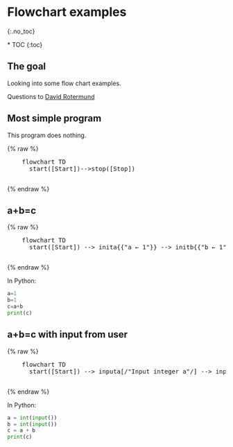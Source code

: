 # Flowchart examples
{:.no_toc}

<nav markdown="1" class="toc-class">
* TOC
{:toc}
</nav>

## The goal

Looking into some flow chart examples.

Questions to [David Rotermund](mailto:davrot@uni-bremen.de)

## Most simple program

This program does nothing. 

{% raw %} 
  <pre class="mermaid">
    flowchart TD
      start([Start])-->stop([Stop])
  </pre>
{% endraw %}

## a+b=c

{% raw %} 
  <pre class="mermaid">
    flowchart TD
      start([Start]) --> inita{{"a ← 1"}} --> initb{{"b ← 1"}} --> add("c ← a+b") --> printc[/"print c"/] -->stop([Stop])
  </pre>
{% endraw %}

In Python:
```python
a=1
b=1
c=a+b
print(c)
```

## a+b=c with input from user

{% raw %} 
  <pre class="mermaid">
    flowchart TD
      start([Start]) --> inputa[/"Input integer a"/] --> inputb[/"Input integer b"/] --> add("c ← a+b") --> printc[/"print c"/] -->stop([Stop])
  </pre>
{% endraw %}

In Python:
```python
a = int(input())
b = int(input())
c = a + b
print(c)
```
